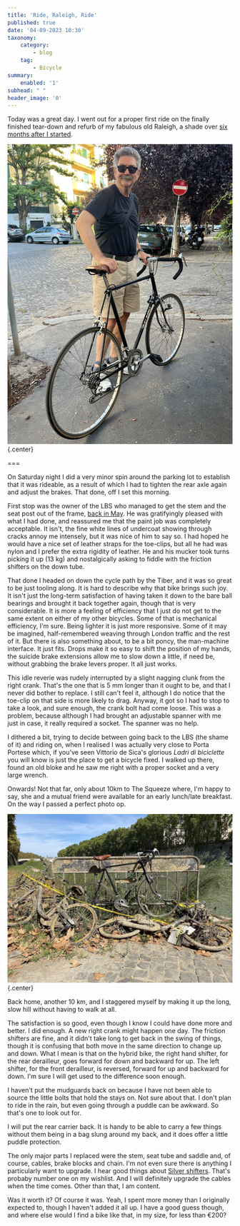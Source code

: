```yaml
---
title: 'Ride, Raleigh, Ride'
published: true
date: '04-09-2023 10:30'
taxonomy:
    category:
        - blog
    tag:
        - Bicycle
summary:
    enabled: '1'
subhead: " "
header_image: '0'
---
```


Today was a great day. I went out for a proper first ride on the finally finished tear-down and refurb of my fabulous old Raleigh, a shade over [six months after I started](https://www.jeremycherfas.net/blog/re-cycling).

![Me, wearing a black T-shirt and bown shorts, standing holding my refurbished Raleigh supressing almost idiotic grin.](me-with-bike.jpeg){.center}

===

On Saturday night I did a very minor spin around the parking lot to establish that it was rideable, as a result of which I had to tighten the rear axle again and adjust the brakes. That done, off I set this morning.

First stop was the owner of the LBS who managed to get the stem and the seat post out of the frame, [back in May](https://www.jeremycherfas.net/blog/raleigh-restoration-report). He was gratifyingly pleased with what I had done, and reassured me that the paint job was completely acceptable. It isn't, the fine white lines of undercoat showing through cracks annoy me intensely, but it was nice of him to say so. I had hoped he would have a nice set of leather straps for the toe-clips, but all he had was nylon and I prefer the extra rigidity of leather. He and his mucker took turns picking it up (13 kg) and nostalgically asking to fiddle with the friction shifters on the down tube.

That done I headed on down the cycle path by the Tiber, and it was so great to be just tooling along. It is hard to describe why that bike brings such joy. It isn't just the long-term satisfaction of having taken it down to the bare ball bearings and brought it back together again, though that is very considerable. It is more a feeling of efficiency that I just do not get to the same extent on either of my other bicycles. Some of that is mechanical efficiency, I'm sure. Being lighter it is just more responsive. Some of it may be imagined, half-remembered weaving through London traffic and the rest of it. But there is also something about, to be a bit poncy, the man-machine interface. It just fits. Drops make it so easy to shift the position of my hands, the suicide brake extensions allow me to slow down a little, if need be, without grabbing the brake levers proper. It all just works.

This idle reverie was rudely interrupted by a slight nagging clunk from the right crank. That's the one that is 5 mm longer than it ought to be, and that I never did bother to replace. I still can't feel it, although I do notice that the toe-clip on that side is more likely to drag. Anyway, it got so I had to stop to take a look, and sure enough, the crank bolt had come loose. This was a problem, because although I had brought an adjustable spanner with me just in case, it really required a socket. The spanner was no help.

I dithered a bit, trying to decide between going back to the LBS (the shame of it) and riding on, when I realised I was actually very close to Porta Portese which, if you've seen Vittorio de Sica's glorious *Ladri di biciclette* you will know is just the place to get a bicycle fixed. I walked up there, found an old bloke and he saw me right with a proper socket and a very large wrench.

Onwards! Not that far, only about 10km to The Squeeze where, I'm happy to say, she and a mutual friend were available for an early lunch/late breakfast. On the way I passed a perfect photo op.

![My bicycle leaning against a muddy railing with the river in the background. Below my bicycle are the mud-encrusted ruins of two bicycles presumably dredged from the river.](bike-river.jpeg){.center}

Back home, another 10 km, and I staggered myself by making it up the long, slow hill without having to walk at all.

The satisfaction is so good, even though I know I could have done more and better. I did enough. A new right crank might happen one day. The friction shifters are fine, and it didn't take long to get back in the swing of things, though it is confusing that both move in the same direction to change up and down. What I mean is that on the hybrid bike, the right hand shifter, for the rear derailleur, goes forward for down and backward for up. The left shifter, for the front derailleur, is reversed, forward for up and backward for down. I'm sure I will get used to the difference soon enough. 

I haven't put the mudguards back on because I have not been able to source the little bolts that hold the stays on. Not sure about that. I don't plan to ride in the rain, but even going through a puddle can be awkward. So that's one to look out for. 

I will put the rear carrier back. It is handy to be able to carry a few things without them being in a bag slung around my back, and it does offer a little puddle protection.

The only major parts I replaced were the stem, seat tube and saddle and, of course, cables, brake blocks and chain. I'm not even sure there is anything I particularly want to upgrade. I hear good things about [Silver shifters](https://www.rivbike.com/products/z4449999jz-lsdkj). That's probaby number one on my wishlist. And I will definitely upgrade the cables when the time comes. Other than that, I am content.

Was it worth it? Of course it was. Yeah, I spent more money than I originally expected to, though I haven't added it all up. I have a good guess though, and where else would I find a bike like that, in my size, for less than €200?

